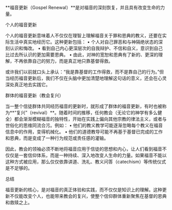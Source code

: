 **福音更新（Gospel Renewal）**是对福音的深刻恢复，并且具有改变生命的力量。

个人的福音更新

个人的福音更新意味着人不仅仅在理智上理解福音关于罪和恩典的教义，还要在实际生活中真实地经历它。这种更新包括：
	•	个人对自己罪恶和与神隔绝状态的深刻认识和悔改。
	•	看到自己内心更深层次的自我辩护、不信和自义，意识到自己比过去所认识的更加需要恩典。
	•	由此，对神的宽恕和恩典有了新的、更深的理解，不再依靠自己的努力，而是真正地只靠基督得救。

或许我们以前就口头上承认：“我是靠基督的工作得救，而不是靠自己的行为。”但当经历福音更新后，我们不仅在头脑中更加清楚地理解这句话的意义，还会在心灵深处真正地去实践它。

群体的福音更新（教会复兴）

当一整个信徒群体共同经历福音的更新时，就形成了群体的福音更新，有时也被称为**“复兴”（revival）**。随着时间的推移，任何教会（无论它的神学有多么健全）都会渐渐模糊福音的独特性，开始在实践上偏向其他宗教的律法主义，或者与世俗化的思维同流合污。例如：
	•	他们的教义教学可能逐渐忽略每个教义在福音信息中的作用，变得机械化。
	•	他们的道德教导可能不再基于基督已完成的工作和恩典，而是变成了一种行为规范或责任感的灌输。

因此，教会的领袖必须不断地将福音应用于信徒的思想和内心，让人们看到福音不仅仅是一套信仰体系，而是一种持续、深入地改变人生命的力量。如果福音不能以这种方式被应用，那么仅仅依靠讲道、洗礼、教义问答（catechism）等传统仪式是不足够的。

总结

福音更新的核心，是对福音的真正体验和实践，而不仅仅是知识上的理解。这种更新不仅能改变个人，也能带来教会的复兴，使整个信仰群体重新聚焦在基督的恩典和救赎之上。

